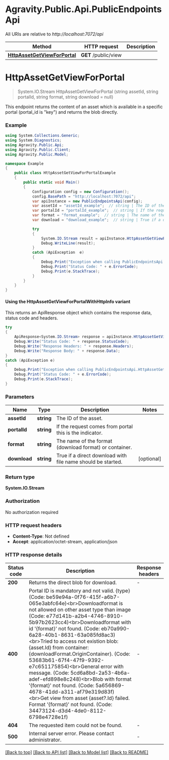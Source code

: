# Agravity.Public.Api.PublicEndpointsApi

All URIs are relative to *http://localhost:7072/api*

| Method | HTTP request | Description |
|--------|--------------|-------------|
| [**HttpAssetGetViewForPortal**](PublicEndpointsApi.md#httpassetgetviewforportal) | **GET** /public/view |  |

<a id="httpassetgetviewforportal"></a>
# **HttpAssetGetViewForPortal**
> System.IO.Stream HttpAssetGetViewForPortal (string assetId, string portalId, string format, string download = null)



This endpoint returns the content of an asset which is available in a specific portal (portal_id is \"key\") and returns the blob directly.

### Example
```csharp
using System.Collections.Generic;
using System.Diagnostics;
using Agravity.Public.Api;
using Agravity.Public.Client;
using Agravity.Public.Model;

namespace Example
{
    public class HttpAssetGetViewForPortalExample
    {
        public static void Main()
        {
            Configuration config = new Configuration();
            config.BasePath = "http://localhost:7072/api";
            var apiInstance = new PublicEndpointsApi(config);
            var assetId = "assetId_example";  // string | The ID of the asset.
            var portalId = "portalId_example";  // string | If the request comes from portal this is the indicator.
            var format = "format_example";  // string | The name of the format (download format) or container.
            var download = "download_example";  // string | True if a direct download with file name should be started. (optional) 

            try
            {
                System.IO.Stream result = apiInstance.HttpAssetGetViewForPortal(assetId, portalId, format, download);
                Debug.WriteLine(result);
            }
            catch (ApiException  e)
            {
                Debug.Print("Exception when calling PublicEndpointsApi.HttpAssetGetViewForPortal: " + e.Message);
                Debug.Print("Status Code: " + e.ErrorCode);
                Debug.Print(e.StackTrace);
            }
        }
    }
}
```

#### Using the HttpAssetGetViewForPortalWithHttpInfo variant
This returns an ApiResponse object which contains the response data, status code and headers.

```csharp
try
{
    ApiResponse<System.IO.Stream> response = apiInstance.HttpAssetGetViewForPortalWithHttpInfo(assetId, portalId, format, download);
    Debug.Write("Status Code: " + response.StatusCode);
    Debug.Write("Response Headers: " + response.Headers);
    Debug.Write("Response Body: " + response.Data);
}
catch (ApiException e)
{
    Debug.Print("Exception when calling PublicEndpointsApi.HttpAssetGetViewForPortalWithHttpInfo: " + e.Message);
    Debug.Print("Status Code: " + e.ErrorCode);
    Debug.Print(e.StackTrace);
}
```

### Parameters

| Name | Type | Description | Notes |
|------|------|-------------|-------|
| **assetId** | **string** | The ID of the asset. |  |
| **portalId** | **string** | If the request comes from portal this is the indicator. |  |
| **format** | **string** | The name of the format (download format) or container. |  |
| **download** | **string** | True if a direct download with file name should be started. | [optional]  |

### Return type

**System.IO.Stream**

### Authorization

No authorization required

### HTTP request headers

 - **Content-Type**: Not defined
 - **Accept**: application/octet-stream, application/json


### HTTP response details
| Status code | Description | Response headers |
|-------------|-------------|------------------|
| **200** | Returns the direct blob for download. |  -  |
| **400** | Portal ID is mandatory and not valid. {type} (Code: be59e94a-0f76-415f-a6b7-065e3abfc64e)&lt;br&gt;Downloadformat is not allowed on other asset type than image (Code: e77d141b-a2b4-4746-8910-5b97b2623cc4)&lt;br&gt;Downloadformat with id &#39;{format}&#39; not found. (Code: eb70a990-6a28-40b1-8631-63a085fd8ac3)&lt;br&gt;Tried to access not existion blob: {asset.Id} from container: {downloadFormat.OriginContainer}. (Code: 53683b61-67f4-47f9-9392-e7c651175854)&lt;br&gt;General error with message. (Code: 5cd6a8bd-2a53-4b6a-adef-efd898e8c248)&lt;br&gt;Blob with format &#39;{format}&#39; not found. (Code: 5a656869-4678-41dd-a311-af79e319d83f)&lt;br&gt;Get view from asset {asset?.Id} failed. Format &#39;{format}&#39; not found. (Code: 34473124-d3d4-4de0-8112-6798e4728e1f) |  -  |
| **404** | The requested item could not be found. |  -  |
| **500** | Internal server error. Please contact administrator. |  -  |

[[Back to top]](#) [[Back to API list]](../README.md#documentation-for-api-endpoints) [[Back to Model list]](../README.md#documentation-for-models) [[Back to README]](../README.md)

